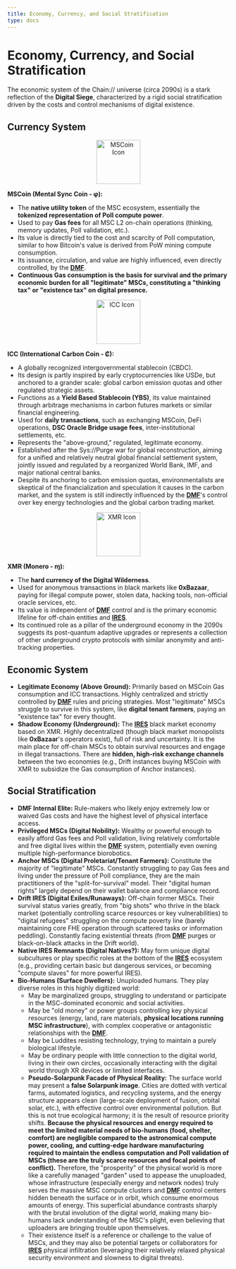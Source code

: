 ```yaml
---
title: Economy, Currency, and Social Stratification
type: docs
---
```


# Economy, Currency, and Social Stratification

The economic system of the Chain:// universe (circa 2090s) is a stark reflection of the **Digital Siege**, characterized by a rigid social stratification driven by the costs and control mechanisms of digital existence.

## Currency System

<div style="text-align: center;">
      <img src="/media/msc-art/MSCoin-icon.png" alt="MSCoin Icon" width="100px">
</div>
    
**MSCoin (Mental Sync Coin - φ):**
- The **native utility token** of the MSC ecosystem, essentially the **tokenized representation of PoII compute power**.
- Used to pay **Gas fees** for all MSC L2 on-chain operations (thinking, memory updates, PoII validation, etc.).
- Its value is directly tied to the cost and scarcity of PoII computation, similar to how Bitcoin's value is derived from PoW mining compute consumption.
- Its issuance, circulation, and value are highly influenced, even directly controlled, by the **[DMF](./DMF.md)**.
- **Continuous Gas consumption is the basis for survival and the primary economic burden for all "legitimate" MSCs, constituting a "thinking tax" or "existence tax" on digital presence.**

<div style="text-align: center;">
      <img src="/media/msc-art/ICC-icon.png" alt="ICC Icon" width="100px">
    </div>

**ICC (International Carbon Coin - ₡):**

- A globally recognized intergovernmental stablecoin (CBDC).
- Its design is partly inspired by early cryptocurrencies like USDe, but anchored to a grander scale: global carbon emission quotas and other regulated strategic assets.
- Functions as a **Yield Based Stablecoin (YBS)**, its value maintained through arbitrage mechanisms in carbon futures markets or similar financial engineering.
- Used for **daily transactions**, such as exchanging MSCoin, DeFi operations, **DSC Oracle Bridge usage fees**, inter-institutional settlements, etc.
- Represents the "above-ground," regulated, legitimate economy.
- Established after the Sys://Purge war for global reconstruction, aiming for a unified and relatively neutral global financial settlement system, jointly issued and regulated by a reorganized World Bank, IMF, and major national central banks.
- Despite its anchoring to carbon emission quotas, environmentalists are skeptical of the financialization and speculation it causes in the carbon market, and the system is still indirectly influenced by the **[DMF](./DMF.md)**'s control over key energy technologies and the global carbon trading market.

<div style="text-align: center;">
      <img src="https://www.getmonero.org/press-kit/symbols/monero-symbol-800.png" alt="XMR Icon" width="100px">
    </div>
    
**XMR (Monero - ɱ):**
- The **hard currency of the Digital Wilderness**.
- Used for anonymous transactions in black markets like **0xBazaar**, paying for illegal compute power, stolen data, hacking tools, non-official oracle services, etc.
- Its value is independent of **[DMF](./DMF.md)** control and is the primary economic lifeline for off-chain entities and **[IRES](./IRES.md)**.
- Its continued role as a pillar of the underground economy in the 2090s suggests its post-quantum adaptive upgrades or represents a collection of other underground crypto protocols with similar anonymity and anti-tracking properties.

## Economic System

- **Legitimate Economy (Above Ground):** Primarily based on MSCoin Gas consumption and ICC transactions. Highly centralized and strictly controlled by **[DMF](./DMF.md)** rules and pricing strategies. Most "legitimate" MSCs struggle to survive in this system, like **digital tenant farmers**, paying an "existence tax" for every thought.
- **Shadow Economy (Underground):** The **[IRES](./IRES.md)** black market economy based on XMR. Highly decentralized (though black market monopolists like **0xBazaar**'s operators exist), full of risk and uncertainty. It is the main place for off-chain MSCs to obtain survival resources and engage in illegal transactions. There are **hidden, high-risk exchange channels** between the two economies (e.g., Drift instances buying MSCoin with XMR to subsidize the Gas consumption of Anchor instances).

## Social Stratification

- **DMF Internal Elite:** Rule-makers who likely enjoy extremely low or waived Gas costs and have the highest level of physical interface access.
- **Privileged MSCs (Digital Nobility):** Wealthy or powerful enough to easily afford Gas fees and PoII validation, living relatively comfortable and free digital lives within the **[DMF](./DMF.md)** system, potentially even owning multiple high-performance biorobotics.
- **Anchor MSCs (Digital Proletariat/Tenant Farmers):** Constitute the majority of "legitimate" MSCs. Constantly struggling to pay Gas fees and living under the pressure of PoII compliance, they are the main practitioners of the "split-for-survival" model. Their "digital human rights" largely depend on their wallet balance and compliance record.
- **Drift IRES (Digital Exiles/Runaways):** Off-chain former MSCs. Their survival status varies greatly, from "big shots" who thrive in the black market (potentially controlling scarce resources or key vulnerabilities) to "digital refugees" struggling on the compute poverty line (barely maintaining core FHE operation through scattered tasks or information peddling). Constantly facing existential threats (from **[DMF](./DMF.md)** purges or black-on-black attacks in the Drift world).
- **Native IRES Remnants (Digital Natives?):** May form unique digital subcultures or play specific roles at the bottom of the **[IRES](./IRES.md)** ecosystem (e.g., providing certain basic but dangerous services, or becoming "compute slaves" for more powerful IRES).
- **Bio-Humans (Surface Dwellers):** Unuploaded humans. They play diverse roles in this highly digitized world:
  - May be marginalized groups, struggling to understand or participate in the MSC-dominated economic and social activities.
  - May be "old money" or power groups controlling key physical resources (energy, land, rare materials, **physical locations running MSC infrastructure**), with complex cooperative or antagonistic relationships with the **[DMF](./DMF.md)**.
  - May be Luddites resisting technology, trying to maintain a purely biological lifestyle.
  - May be ordinary people with little connection to the digital world, living in their own circles, occasionally interacting with the digital world through XR devices or limited interfaces.
  - **Pseudo-Solarpunk Facade of Physical Reality:** The surface world may present a **false Solarpunk image**. Cities are dotted with vertical farms, automated logistics, and recycling systems, and the energy structure appears clean (large-scale deployment of fusion, orbital solar, etc.), with effective control over environmental pollution. But this is not true ecological harmony; it is the result of resource priority shifts. **Because the physical resources and energy required to meet the limited material needs of bio-humans (food, shelter, comfort) are negligible compared to the astronomical compute power, cooling, and cutting-edge hardware manufacturing required to maintain the endless computation and PoII validation of MSCs (these are the truly scarce resources and focal points of conflict).** Therefore, the "prosperity" of the physical world is more like a carefully managed "garden" used to appease the unuploaded, whose infrastructure (especially energy and network nodes) truly serves the massive MSC compute clusters and **[DMF](./DMF.md)** control centers hidden beneath the surface or in orbit, which consume enormous amounts of energy. This superficial abundance contrasts sharply with the brutal involution of the digital world, making many bio-humans lack understanding of the MSC's plight, even believing that uploaders are bringing trouble upon themselves.
  - Their existence itself is a reference or challenge to the value of MSCs, and they may also be potential targets or collaborators for **[IRES](./IRES.md)** physical infiltration (leveraging their relatively relaxed physical security environment and slowness to digital threats).
